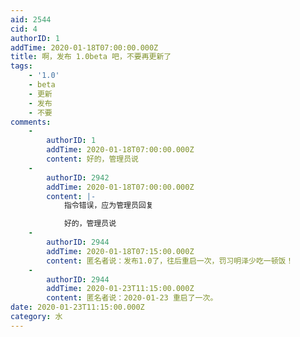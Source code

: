 ```yaml
---
aid: 2544
cid: 4
authorID: 1
addTime: 2020-01-18T07:00:00.000Z
title: 啊，发布 1.0beta 吧，不要再更新了
tags:
    - '1.0'
    - beta
    - 更新
    - 发布
    - 不要
comments:
    -
        authorID: 1
        addTime: 2020-01-18T07:00:00.000Z
        content: 好的，管理员说
    -
        authorID: 2942
        addTime: 2020-01-18T07:00:00.000Z
        content: |-
            指令错误，应为管理员回复

            好的，管理员说
    -
        authorID: 2944
        addTime: 2020-01-18T07:15:00.000Z
        content: 匿名者说：发布1.0了，往后重启一次，罚习明泽少吃一顿饭！
    -
        authorID: 2944
        addTime: 2020-01-23T11:15:00.000Z
        content: 匿名者说：2020-01-23 重启了一次。
date: 2020-01-23T11:15:00.000Z
category: 水
---
```



